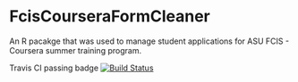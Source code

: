 # FcisCourseraFormCleaner
An R pacakge that was used to manage student applications for ASU FCIS - Coursera summer training program.

Travis CI passing badge 
[![Build Status](https://travis-ci.com/MuhammadEzzatHBK/FcisCourseraFormCleaner.svg?token=PSRbd6pE9oJkpk9rBN2G&branch=master)](https://travis-ci.com/MuhammadEzzatHBK/FcisCourseraFormCleaner)
